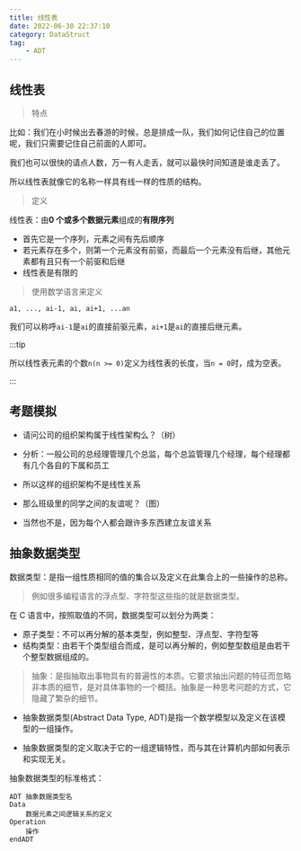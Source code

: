 ```yaml
---
title: 线性表
date: 2022-06-30 22:37:10
category: DataStruct
tag:
    - ADT
---
```


## 线性表

> 特点

比如：我们在小时候出去春游的时候，总是排成一队，我们如何记住自己的位置呢，我们只需要记住自己前面的人即可。

我们也可以很快的请点人数，万一有人走丢，就可以最快时间知道是谁走丢了。

所以线性表就像它的名称一样具有线一样的性质的结构。

> 定义

线性表：由**0 个或多个数据元素**组成的**有限序列**

-   首先它是一个序列，元素之间有先后顺序
-   若元素存在多个，则第一个元素没有前驱，而最后一个元素没有后继，其他元素都有且只有一个前驱和后继
-   线性表是有限的

> 使用数学语言来定义

`a1, ..., ai-1, ai, ai+1, ...an`

我们可以称呼`ai-1`是`ai`的直接前驱元素，`ai+1`是`ai`的直接后继元素。

:::tip

所以线性表元素的个数`n(n >= 0)`定义为线性表的长度，当`n = 0`时，成为空表。

:::

## 考题模拟

-   请问公司的组织架构属于线性架构么？（树）
-   分析：一般公司的总经理管理几个总监，每个总监管理几个经理，每个经理都有几个各自的下属和员工
-   所以这样的组织架构不是线性关系

-   那么班级里的同学之间的友谊呢？（图）
-   当然也不是，因为每个人都会跟许多东西建立友谊关系

## 抽象数据类型

数据类型：是指一组性质相同的值的集合以及定义在此集合上的一些操作的总称。

> 例如很多编程语言的浮点型、字符型这些指的就是数据类型。

在 C 语言中，按照取值的不同，数据类型可以划分为两类：

-   原子类型：不可以再分解的基本类型，例如整型、浮点型、字符型等
-   结构类型：由若干个类型组合而成，是可以再分解的，例如整型数组是由若干个整型数据组成的。

> 抽象：是指抽取出事物具有的普遍性的本质。它要求抽出问题的特征而忽略非本质的细节，是对具体事物的一个概括。抽象是一种思考问题的方式，它隐藏了繁杂的细节。

-   抽象数据类型(Abstract Data Type, ADT)是指一个数学模型以及定义在该模型的一组操作。

-   抽象数据类型的定义取决于它的一组逻辑特性，而与其在计算机内部如何表示和实现无关。

抽象数据类型的标准格式：

```
ADT 抽象数据类型名
Data
	数据元素之间逻辑关系的定义
Operation
	操作
endADT
```
